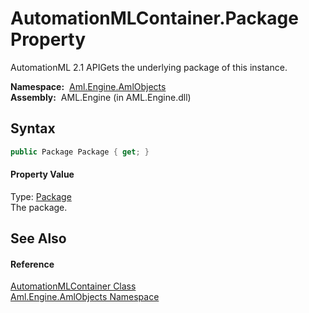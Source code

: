 AutomationMLContainer.Package Property
======================================
AutomationML 2.1 APIGets the underlying package of this instance.

  **Namespace:**  [Aml.Engine.AmlObjects][1]  
  **Assembly:**  AML.Engine (in AML.Engine.dll)

Syntax
------

```csharp
public Package Package { get; }
```

#### Property Value
Type: [Package][2]  
 The package. 

See Also
--------

#### Reference
[AutomationMLContainer Class][3]  
[Aml.Engine.AmlObjects Namespace][1]  

[1]: ../README.md
[2]: https://docs.microsoft.com/dotnet/api/system.io.packaging.package
[3]: README.md
[4]: https://www.automationml.org
[5]: ../../icons/logoShade.png